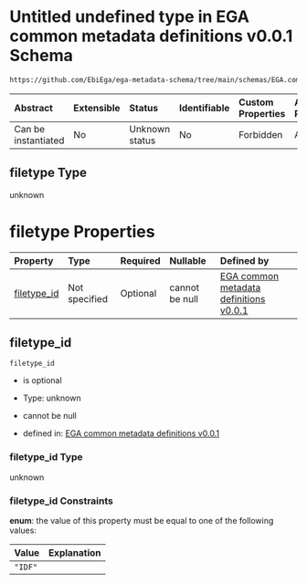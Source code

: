# Untitled undefined type in EGA common metadata definitions v0.0.1 Schema

```txt
https://github.com/EbiEga/ega-metadata-schema/tree/main/schemas/EGA.common-definitions.json#/definitions/filename-filetype-pattern-check/anyOf/6/properties/filetype
```



| Abstract            | Extensible | Status         | Identifiable | Custom Properties | Additional Properties | Access Restrictions | Defined In                                                                                |
| :------------------ | :--------- | :------------- | :----------- | :---------------- | :-------------------- | :------------------ | :---------------------------------------------------------------------------------------- |
| Can be instantiated | No         | Unknown status | No           | Forbidden         | Allowed               | none                | [EGA.common-definitions.json*](../out/EGA.common-definitions.json "open original schema") |

## filetype Type

unknown

# filetype Properties

| Property                    | Type          | Required | Nullable       | Defined by                                                                                                                                                                                                                                                                                                                                                                           |
| :-------------------------- | :------------ | :------- | :------------- | :----------------------------------------------------------------------------------------------------------------------------------------------------------------------------------------------------------------------------------------------------------------------------------------------------------------------------------------------------------------------------------- |
| [filetype_id](#filetype_id) | Not specified | Optional | cannot be null | [EGA common metadata definitions v0.0.1](ega-2-definitions-check-filetype-checks-based-on-its-filename-anyof-idf-filename-pattern-check-properties-filetype-properties-filetype_id.md "https://github.com/EbiEga/ega-metadata-schema/tree/main/schemas/EGA.common-definitions.json#/definitions/filename-filetype-pattern-check/anyOf/6/properties/filetype/properties/filetype_id") |

## filetype_id



`filetype_id`

*   is optional

*   Type: unknown

*   cannot be null

*   defined in: [EGA common metadata definitions v0.0.1](ega-2-definitions-check-filetype-checks-based-on-its-filename-anyof-idf-filename-pattern-check-properties-filetype-properties-filetype_id.md "https://github.com/EbiEga/ega-metadata-schema/tree/main/schemas/EGA.common-definitions.json#/definitions/filename-filetype-pattern-check/anyOf/6/properties/filetype/properties/filetype_id")

### filetype_id Type

unknown

### filetype_id Constraints

**enum**: the value of this property must be equal to one of the following values:

| Value   | Explanation |
| :------ | :---------- |
| `"IDF"` |             |
